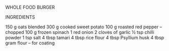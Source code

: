 WHOLE FOOD BURGER

INGREDIENTS
 
150 g oats blended
300 g cooked sweet potato
100 g roasted red pepper – chopped
100 g frozen spinach
1 red onion
2 cloves of garlic
½ tsp chilli powder
1 tsp salt
4 tbsp tamari
4 tbsp rice flour
4 tbsp Psyllium husk
4 tbsp gram flour – for coating